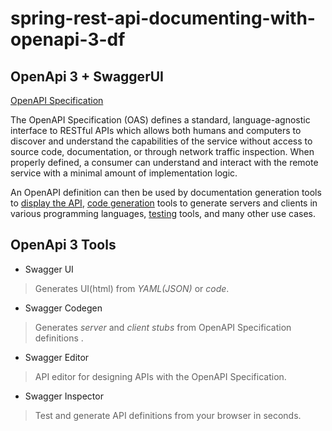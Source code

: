 # spring-rest-api-documenting-with-openapi-3-df

## OpenApi 3 + SwaggerUI

[OpenAPI Specification](https://swagger.io/specification/)  

The OpenAPI Specification (OAS) defines a standard, language-agnostic interface to RESTful APIs which allows both humans and computers to discover and understand the capabilities of the service without access to source code, documentation, or through network traffic inspection. When properly defined, a consumer can understand and interact with the remote service with a minimal amount of implementation logic.  

An OpenAPI definition can then be used by documentation generation tools to <u>display the API</u>, <u>code generation</u> tools to generate servers and clients in various programming languages, <u>testing</u> tools, and many other use cases.  

## OpenApi 3 Tools
* Swagger UI
> Generates UI(html) from _YAML(JSON)_ or _code_.

* Swagger Codegen
> Generates _server_ and _client stubs_ from OpenAPI Specification definitions .

* Swagger Editor
> API editor for designing APIs with the OpenAPI Specification.

* Swagger Inspector
> Test and generate API definitions from your browser in seconds.

